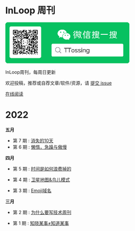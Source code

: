 # InLoop 周刊

![下载](wechat.png)



InLoop周刊，每周日更新

欢迎投稿，推荐或自荐文章/软件/资源，请 [提交 issue](https://github.com/zzzzls/InLoop-weekly/issues)

[在线阅读](https://mp.weixin.qq.com/mp/appmsgalbum?__biz=Mzg5OTAyMTAyNA==&action=getalbum&album_id=2328407095085170690)





# 2022

**五月**

- 第 7 期 : [消失的10天](Article/7/消失的10天.md)
- 第 6 期 : [懒惰，急躁与傲慢](Article/6/懒惰，急躁与傲慢.md)

**四月**

- 第 5 期 : [时间是如何浪费掉的](Article/5/时间是如何浪费掉的.md)

- 第 4 期 : [卫星地图&鸟儿模式](Article/4/卫星地图&鸟儿模式.md)

- 第 3 期 : [Emoji域名](Article/3/Emoji域名.md)

**三月**

- 第 2 期 : [为什么要写技术周刊](Article/2/为什么要写技术周刊.md)

- 第 1 期 : [知晓某事≠知道某事](Article/1/知晓某事≠知道某事.md)









